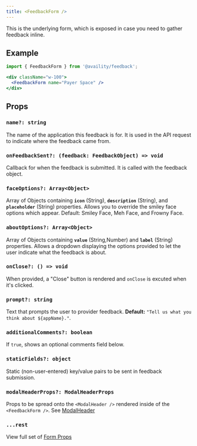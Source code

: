 ```yaml
---
title: <FeedbackForm />
---
```


This is the underlying form, which is exposed in case you need to gather feedback inline.

## Example

```jsx live=true viewCode=true
import { FeedbackForm } from '@availity/feedback';

<div className="w-100">
  <FeedbackForm name="Payer Space" />
</div>
```

## Props

### `name?: string`

The name of the application this feedback is for. It is used in the API request to indicate where the feedback came from.

### `onFeedbackSent?: (feedback: FeedbackObject) => void`

Callback for when the feedback is submitted. It is called with the feedback object.

### `faceOptions?: Array<Object>`

Array of Objects containing **`icon`** (String), **`description`** (String), and **`placeholder`** (String) properties. Allows you to override the smiley face options which appear. Default: Smiley Face, Meh Face, and Frowny Face.

### `aboutOptions?: Array<Object>`

Array of Objects containing **`value`** (String,Number) and **`label`** (String) properties. Allows a dropdown displaying the options provided to let the user indicate what the feedback is about.

### `onClose?: () => void`

When provided, a "Close" button is rendered and `onClose` is excuted when it's clicked.

### `prompt?: string`

Text that prompts the user to provider feedback. **Default:** `"Tell us what you think about ${appName}."`.

### `additionalComments?: boolean`

If `true`, shows an optional comments field below.

### `staticFields?: object`

Static (non-user-entered) key/value pairs to be sent in feedback submission.

### `modalHeaderProps?: ModalHeaderProps`

Props to be spread onto the `<ModalHeader />` rendered inside of the `<FeedbackForm />`. See [ModalHeader](https://github.com/reactstrap/reactstrap/blob/master/src/ModalHeader.js)

### `...rest`

View full set of [Form Props](https://availity.github.io/availity-react/form/components/form/)

